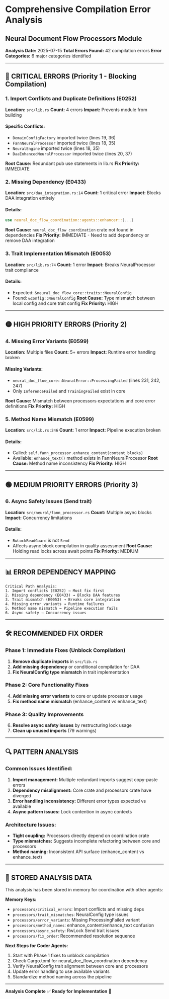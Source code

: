 # Comprehensive Compilation Error Analysis
## Neural Document Flow Processors Module

**Analysis Date:** 2025-07-15
**Total Errors Found:** 42 compilation errors
**Error Categories:** 6 major categories identified

---

## 🔴 CRITICAL ERRORS (Priority 1 - Blocking Compilation)

### 1. Import Conflicts and Duplicate Definitions (E0252)
**Location:** `src/lib.rs`
**Count:** 4 errors
**Impact:** Prevents module from building

#### Specific Conflicts:
- `DomainConfigFactory` imported twice (lines 19, 36)
- `FannNeuralProcessor` imported twice (lines 18, 35)  
- `NeuralEngine` imported twice (lines 18, 35)
- `DaaEnhancedNeuralProcessor` imported twice (lines 20, 37)

**Root Cause:** Redundant pub use statements in lib.rs
**Fix Priority:** IMMEDIATE

### 2. Missing Dependency (E0433)
**Location:** `src/daa_integration.rs:14`
**Count:** 1 critical error
**Impact:** Blocks DAA integration entirely

#### Details:
```rust
use neural_doc_flow_coordination::agents::enhancer::{...}
```
**Root Cause:** `neural_doc_flow_coordination` crate not found in dependencies
**Fix Priority:** IMMEDIATE - Need to add dependency or remove DAA integration

### 3. Trait Implementation Mismatch (E0053)
**Location:** `src/lib.rs:74`
**Count:** 1 error
**Impact:** Breaks NeuralProcessor trait compliance

#### Details:
- Expected: `&neural_doc_flow_core::traits::NeuralConfig`
- Found: `&config::NeuralConfig`
**Root Cause:** Type mismatch between local config and core trait config
**Fix Priority:** HIGH

---

## 🟡 HIGH PRIORITY ERRORS (Priority 2)

### 4. Missing Error Variants (E0599)
**Location:** Multiple files
**Count:** 5+ errors
**Impact:** Runtime error handling broken

#### Missing Variants:
- `neural_doc_flow_core::NeuralError::ProcessingFailed` (lines 231, 242, 247)
- Only `InferenceFailed` and `TrainingFailed` exist in core

**Root Cause:** Mismatch between processors expectations and core error definitions
**Fix Priority:** HIGH

### 5. Method Name Mismatch (E0599)
**Location:** `src/lib.rs:246`
**Count:** 1 error
**Impact:** Pipeline execution broken

#### Details:
- Called: `self.fann_processor.enhance_content(content_blocks)`
- Available: `enhance_text()` method exists in FannNeuralProcessor
**Root Cause:** Method name inconsistency
**Fix Priority:** HIGH

---

## 🟢 MEDIUM PRIORITY ERRORS (Priority 3)

### 6. Async Safety Issues (Send trait)
**Location:** `src/neural/fann_processor.rs`
**Count:** Multiple async blocks
**Impact:** Concurrency limitations

#### Details:
- `RwLockReadGuard` is not `Send`
- Affects async block compilation in quality assessment
**Root Cause:** Holding read locks across await points
**Fix Priority:** MEDIUM

---

## 📊 ERROR DEPENDENCY MAPPING

```
Critical Path Analysis:
1. Import conflicts (E0252) → Must fix first
2. Missing dependency (E0433) → Blocks DAA features  
3. Trait mismatch (E0053) → Breaks core integration
4. Missing error variants → Runtime failures
5. Method name mismatch → Pipeline execution fails
6. Async safety → Concurrency issues
```

---

## 🛠️ RECOMMENDED FIX ORDER

### Phase 1: Immediate Fixes (Unblock Compilation)
1. **Remove duplicate imports** in `src/lib.rs`
2. **Add missing dependency** or conditional compilation for DAA
3. **Fix NeuralConfig type mismatch** in trait implementation

### Phase 2: Core Functionality Fixes  
4. **Add missing error variants** to core or update processor usage
5. **Fix method name mismatch** (enhance_content vs enhance_text)

### Phase 3: Quality Improvements
6. **Resolve async safety issues** by restructuring lock usage
7. **Clean up unused imports** (79 warnings)

---

## 🔍 PATTERN ANALYSIS

### Common Issues Identified:
1. **Import management:** Multiple redundant imports suggest copy-paste errors
2. **Dependency misalignment:** Core crate and processors crate have diverged
3. **Error handling inconsistency:** Different error types expected vs available
4. **Async pattern issues:** Lock contention in async contexts

### Architecture Issues:
- **Tight coupling:** Processors directly depend on coordination crate
- **Type mismatches:** Suggests incomplete refactoring between core and processors
- **Method naming:** Inconsistent API surface (enhance_content vs enhance_text)

---

## 💾 STORED ANALYSIS DATA

This analysis has been stored in memory for coordination with other agents:

**Memory Keys:**
- `processors/critical_errors`: Import conflicts and missing deps
- `processors/trait_mismatches`: NeuralConfig type issues  
- `processors/error_variants`: Missing ProcessingFailed variant
- `processors/method_names`: enhance_content/enhance_text confusion
- `processors/async_safety`: RwLock Send trait issues
- `processors/fix_order`: Recommended resolution sequence

**Next Steps for Coder Agents:**
1. Start with Phase 1 fixes to unblock compilation
2. Check Cargo.toml for neural_doc_flow_coordination dependency
3. Verify NeuralConfig trait alignment between core and processors
4. Update error handling to use available variants
5. Standardize method naming across the pipeline

---

**Analysis Complete** ✅
**Ready for Implementation** 🚀